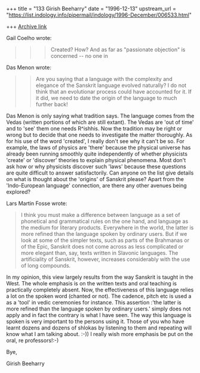 +++
title = "133 Girish Beeharry"
date = "1996-12-13"
upstream_url = "https://list.indology.info/pipermail/indology/1996-December/006533.html"

+++
[Archive link](https://list.indology.info/pipermail/indology/1996-December/006533.html)


Gail Coelho wrote:

>>>Created? How? And as far as "passionate objection" is concerned -- no one in

Das Menon  wrote:

>>Are you saying that a language with the complexity and elegance of the
>>Sanskrit language evolved naturally? I do not think that an evolutionar
>>process could have accounted for it. If it did, we need to  date the origin
>>of the language to much further back!

Das Menon is only saying what tradition says. The language comes from the Vedas
(written portions of which are still extant). The Vedas are 'out of time' and
to 'see' them one needs R^ishhis. Now the tradition may be right or wrong but
to decide that one needs to investigate the matter thoroughly. As for his use
of the word 'created', I really don't see why it can't be so. For example, the
laws of physics are 'there' because the physical universe has already been 
running smoothly quite independently of whether physicists 'create' or 
'discover' theories to explain physical phenomena. Most don't ask how or why 
physicists discover such 'laws' because these questions are quite difficult to
answer satisfactorily. Can anyone on the list give details on what is thought 
about the 'origins' of Sanskrit please? Apart from the 'Indo-European language'
connection, are there any other avenues being explored?

Lars Martin Fosse wrote:

>I think you must make a difference between language as a set of phonetical
>and grammatical rules on the one hand, and language as the medium for
>literary products. Everywhere in the world, the latter is more refined than
>the language spoken by ordinary users. But if we look at some of the simpler
>texts, such as parts of the Brahmanas or of the Epic, Sanskrit does not come
>across as less complicated or more elegant than, say, texts written in
>Slavonic languages. The artificiality of Sanskrit, however, increases
>considerably with the use of long compounds. 

In my opinion, this view largely results from the way Sanskrit is taught in the
West. The whole emphasis is on the written texts and oral teaching is 
practically completely absent. Now, the effectiveness of this language relies 
a lot on the spoken word (chanted or not). The cadence, pitch etc is used a as
a 'tool' in vedic ceremonies for instance. This assertion :'the latter is more 
refined than the language spoken by ordinary users.' simply does not apply and
in fact the contrary is what I have seen. The way this language is spoken is
very important to the persons using it. Those of you who have learnt dozens and
dozens of shlokas by listening to them and repeating will know what I am 
talking about. :-)) I really wish more emphasis be put on the oral, re 
professors!:-)

Bye,

Girish Beeharry




